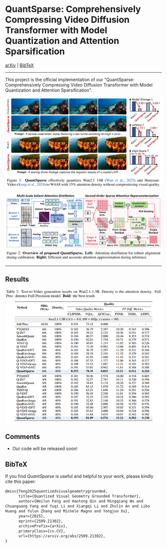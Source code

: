 # QuantSparse: Comprehensively Compressing Video Diffusion Transformer with Model Quantization and Attention Sparsification

[arXiv](https://arxiv.org/abs/2509.21302) | [BibTeX](#bibtex)

------

This project is the official implementation of our "QuantSparse: Comprehensively Compressing Video Diffusion Transformer with Model Quantization and Attention Sparsification".

![teaser](imgs/teaser.png)

![overview](imgs/overview.png)

------

## Results

![result](imgs/result.png)

## Comments

- Our code will be released soon!

## BibTeX

If you find *QuantSparse* is useful and helpful to your work, please kindly cite this paper:

```
@misc{feng2025quantizedvisualgeometrygrounded,
      title={Quantized Visual Geometry Grounded Transformer}, 
      author={Weilun Feng and Haotong Qin and Mingqiang Wu and Chuanguang Yang and Yuqi Li and Xiangqi Li and Zhulin An and Libo Huang and Yulun Zhang and Michele Magno and Yongjun Xu},
      year={2025},
      eprint={2509.21302},
      archivePrefix={arXiv},
      primaryClass={cs.CV},
      url={https://arxiv.org/abs/2509.21302}, 
}
```

